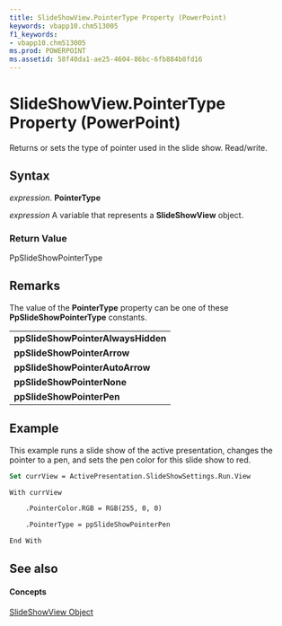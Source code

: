 ```yaml
---
title: SlideShowView.PointerType Property (PowerPoint)
keywords: vbapp10.chm513005
f1_keywords:
- vbapp10.chm513005
ms.prod: POWERPOINT
ms.assetid: 58f40da1-ae25-4604-86bc-6fb884b8fd16
---
```



# SlideShowView.PointerType Property (PowerPoint)

Returns or sets the type of pointer used in the slide show. Read/write.


## Syntax

 _expression_. **PointerType**

 _expression_ A variable that represents a **SlideShowView** object.


### Return Value

PpSlideShowPointerType


## Remarks

The value of the  **PointerType** property can be one of these **PpSlideShowPointerType** constants.


||
|:-----|
|**ppSlideShowPointerAlwaysHidden**|
|**ppSlideShowPointerArrow**|
|**ppSlideShowPointerAutoArrow**|
|**ppSlideShowPointerNone**|
|**ppSlideShowPointerPen**|

## Example

This example runs a slide show of the active presentation, changes the pointer to a pen, and sets the pen color for this slide show to red.


```vb
Set currView = ActivePresentation.SlideShowSettings.Run.View

With currView

    .PointerColor.RGB = RGB(255, 0, 0)

    .PointerType = ppSlideShowPointerPen

End With
```


## See also


#### Concepts


[SlideShowView Object](slideshowview-object-powerpoint.md)

